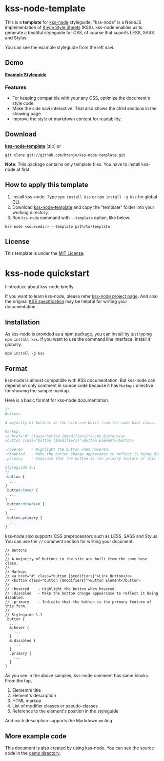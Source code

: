 kss-node-template
=================

This is a **template** for [kss-node](https://github.com/hughsk/kss-node) styleguide.
"kss-node" is a NodeJS implementation of [Knyle Style Sheets](https://github.com/kneath/kss) (KSS).
kss-node enables us to generate a beatiful styleguide for CSS, of course that suports LESS, SASS and Stylus.

You can see the example styleguide from the left navi.


Demo
----
**[Example Styleguide](http://htanjo.github.io/kss-node-template/)**

### Features
* For keeping compatible with your any CSS, optimize the document's style code.
* Make the side navi interactive. That also shows the child sections in the showing page.
* Improve the style of markdown content for readability.


Download
--------
**[kss-node-template](https://github.com/htanjo/kss-node-template/archive/master.zip)** [zip] or

```
git clone git://github.com/htanjo/kss-node-template.git
```

**Note:** This package contains only template files.
You have to install kss-node at first.


How to apply this template
--------------------------
1. Install kss-node. Type `npm install kss` or `npm install -g kss` for global CLI.
2. Download [kss-node-template](https://github.com/htanjo/kss-node-template/archive/master.zip) and copy the "template" folder into your working directory.
3. Run `kss-node` command with `--template` option, like below.

```
kss-node <sourcedir> --template path/to/template
```

License
-------
This template is under the [MIT License](https://github.com/htanjo/kss-node-template/blob/master/LICENSE.txt).


kss-node quickstart
===================

I introduce about kss-node briefly.

If you want to learn kss-node, please refer [kss-node project page](https://github.com/hughsk/kss-node).
And also the original [KSS specification](https://github.com/kneath/kss/blob/master/SPEC.md) may be helpful for writing your documentation.


Installation
------------
As kss-node is provided as a npm package, you can install by just typing `npm install kss`.
If you want to use the command line interface, install it globally.

```
npm install -g kss
```


Format
------
kss-node is almost compatible with KSS documentation.
But kss-node can depend on only comment in source code because it has `Markup:` directive for showing the sample markup.

Here is a basic format for kss-node documentation.

```css
/*
Buttons

A majority of buttons in the site are built from the same base class.

Markup:
<a href="#" class="button {$modifiers}">Link Button</a>
<button class="button {$modifiers}">Button Element</button>

:hovered    - Highlight the button when hovered.
:disabled   - Make the button change appearance to reflect it being disabled.
.primary    - Indicate that the button is the primary feature of this form.

Styleguide 1.1
*/
.button {
  ...
}
.button:hover {
  ...
}
.button:disabled {
  ...
}
.button.primary {
  ...
}
```

kss-node also supports CSS preprocessors such as LESS, SASS and Stylus.
You can use the `//` comment section for writing your document.

```less
// Buttons
//
// A majority of buttons in the site are built from the same base class.
//
// Markup:
// <a href="#" class="button {$modifiers}">Link Button</a>
// <button class="button {$modifiers}">Button Element</button>
//
// :hovered    - Highlight the button when hovered.
// :disabled   - Make the button change appearance to reflect it being disabled.
// .primary    - Indicate that the button is the primary feature of this form.
//
// Styleguide 1.1
.button {
  ...
  &:hover {
    ...
  }
  &:disabled {
    ...
  }
  .primary {
    ...
  }
}
```

As you see in the above samples, kss-node comment has some blocks.
From the top,

1. Element's title
2. Element's description
3. HTML markup
4. List of modifier classes or pseudo-classes
5. Reference to the element's position in the styleguide

And each description supports the Markdown writing.


More example code
-----------------
This document is also created by using kss-node.
You can see the source code in the [demo directory](https://github.com/htanjo/kss-node-template/tree/master/demo/src).
